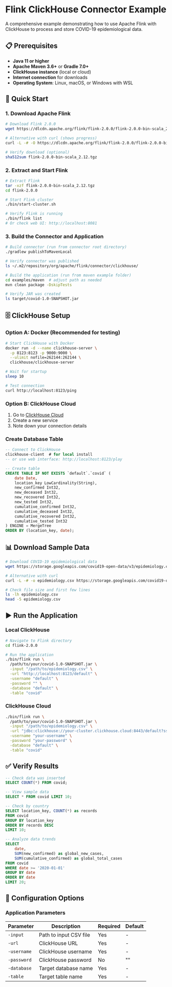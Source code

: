 # Flink ClickHouse Connector Example

A comprehensive example demonstrating how to use Apache Flink with ClickHouse to process and store COVID-19 epidemiological data.

## 📋 Prerequisites

- **Java 11 or higher**
- **Apache Maven 3.6+** or **Gradle 7.0+**
- **ClickHouse instance** (local or cloud)
- **Internet connection** for downloads
- **Operating System**: Linux, macOS, or Windows with WSL

## 🚀 Quick Start

### 1. Download Apache Flink

```bash
# Download Flink 2.0.0
wget https://dlcdn.apache.org/flink/flink-2.0.0/flink-2.0.0-bin-scala_2.12.tgz

# Alternative with curl (shows progress)
curl -L -# -O https://dlcdn.apache.org/flink/flink-2.0.0/flink-2.0.0-bin-scala_2.12.tgz

# Verify download (optional)
sha512sum flink-2.0.0-bin-scala_2.12.tgz
```

### 2. Extract and Start Flink

```bash
# Extract Flink
tar -xzf flink-2.0.0-bin-scala_2.12.tgz
cd flink-2.0.0

# Start Flink cluster
./bin/start-cluster.sh

# Verify Flink is running
./bin/flink list
# Or check web UI: http://localhost:8081
```

### 3. Build the Connector and Application

```bash
# Build connector (run from connector root directory)
./gradlew publishToMavenLocal

# Verify connector was published
ls ~/.m2/repository/org/apache/flink/connector/clickhouse/

# Build the application (run from maven example folder)
cd examples/maven  # adjust path as needed
mvn clean package -DskipTests

# Verify JAR was created
ls target/covid-1.0-SNAPSHOT.jar
```

## 🗄️ ClickHouse Setup

### Option A: Docker (Recommended for testing)

```bash
# Start ClickHouse with Docker
docker run -d --name clickhouse-server \
  -p 8123:8123 -p 9000:9000 \
  --ulimit nofile=262144:262144 \
  clickhouse/clickhouse-server

# Wait for startup
sleep 10

# Test connection
curl http://localhost:8123/ping
```

### Option B: ClickHouse Cloud

1. Go to [ClickHouse Cloud](https://clickhouse.com/)
2. Create a new service
3. Note down your connection details

### Create Database Table

```sql
-- Connect to ClickHouse
clickhouse-client  # for local install
-- or use web interface: http://localhost:8123/play

-- Create table
CREATE TABLE IF NOT EXISTS `default`.`covid` (
    date Date,
    location_key LowCardinality(String),
    new_confirmed Int32,
    new_deceased Int32,
    new_recovered Int32,
    new_tested Int32,
    cumulative_confirmed Int32,
    cumulative_deceased Int32,
    cumulative_recovered Int32,
    cumulative_tested Int32
) ENGINE = MergeTree
ORDER BY (location_key, date);
```

## 📊 Download Sample Data

```bash
# Download COVID-19 epidemiological data
wget https://storage.googleapis.com/covid19-open-data/v3/epidemiology.csv

# Alternative with curl
curl -L -# -o epidemiology.csv https://storage.googleapis.com/covid19-open-data/v3/epidemiology.csv

# Check file size and first few lines
ls -lh epidemiology.csv
head -5 epidemiology.csv
```

## ▶️ Run the Application

### Local ClickHouse

```bash
# Navigate to Flink directory
cd flink-2.0.0

# Run the application
./bin/flink run \
  /path/to/your/covid-1.0-SNAPSHOT.jar \
  -input "/path/to/epidemiology.csv" \
  -url "http://localhost:8123/default" \
  -username "default" \
  -password "" \
  -database "default" \
  -table "covid"
```

### ClickHouse Cloud

```bash
./bin/flink run \
  /path/to/your/covid-1.0-SNAPSHOT.jar \
  -input "/path/to/epidemiology.csv" \
  -url "jdbc:clickhouse://your-cluster.clickhouse.cloud:8443/default?ssl=true" \
  -username "your-username" \
  -password "your-password" \
  -database "default" \
  -table "covid"
```

## ✅ Verify Results

```sql
-- Check data was inserted
SELECT COUNT(*) FROM covid;

-- View sample data
SELECT * FROM covid LIMIT 10;

-- Check by country
SELECT location_key, COUNT(*) as records 
FROM covid 
GROUP BY location_key 
ORDER BY records DESC 
LIMIT 10;

-- Analyze data trends
SELECT 
    date,
    SUM(new_confirmed) as global_new_cases,
    SUM(cumulative_confirmed) as global_total_cases
FROM covid 
WHERE date >= '2020-01-01' 
GROUP BY date 
ORDER BY date 
LIMIT 20;
```

## 🔧 Configuration Options

### Application Parameters

| Parameter | Description | Required | Default |
|-----------|-------------|----------|---------|
| `-input` | Path to input CSV file | Yes | - |
| `-url` | ClickHouse URL | Yes | - |
| `-username` | ClickHouse username | Yes | - |
| `-password` | ClickHouse password | No | "" |
| `-database` | Target database name | Yes | - |
| `-table` | Target table name | Yes | - |


